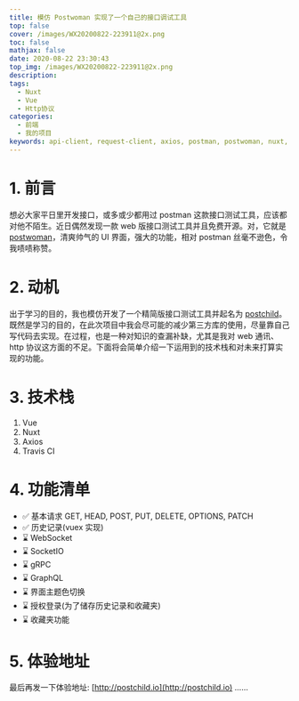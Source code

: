 ```yaml
---
title: 模仿 Postwoman 实现了一个自己的接口调试工具
top: false
cover: /images/WX20200822-223911@2x.png
toc: false
mathjax: false
date: 2020-08-22 23:30:43
top_img: /images/WX20200822-223911@2x.png
description:
tags:
  - Nuxt
  - Vue
  - Http协议
categories:
  - 前端
  - 我的项目
keywords: api-client, request-client, axios, postman, postwoman, nuxt, vue, vuejs, nuxtjs, 代替postman, 接口测试, 接口调试, API测试, 接口调试工具
---
```


# 1. 前言

想必大家平日里开发接口，或多或少都用过 postman 这款接口测试工具，应该都对他不陌生。近日偶然发现一款 web 版接口测试工具并且免费开源。对，它就是 [postwoman](https://postwoman.io/)，清爽帅气的 UI 界面，强大的功能，相对 postman 丝毫不逊色，令我啧啧称赞。

# 2. 动机

出于学习的目的，我也模仿开发了一个精简版接口测试工具并起名为 [postchild](http://postchild.io)。
既然是学习的目的，在此次项目中我会尽可能的减少第三方库的使用，尽量靠自己写代码去实现。在过程，也是一种对知识的查漏补缺，尤其是我对 web 通讯、http 协议这方面的不足。下面将会简单介绍一下运用到的技术栈和对未来打算实现的功能。

# 3. 技术栈

1. Vue
2. Nuxt
3. Axios
4. Travis CI

# 4. 功能清单

- ✅ 基本请求 GET, HEAD, POST, PUT, DELETE, OPTIONS, PATCH
- ✅ 历史记录(vuex 实现)
- ⌛ WebSocket
- ⌛ SocketIO
- ⌛ gRPC
- ⌛ GraphQL
- ⌛ 界面主题色切换
- ⌛ 授权登录(为了储存历史记录和收藏夹)
- ⌛ 收藏夹功能

# 5. 体验地址

最后再发一下体验地址: [http://postchild.io](http://postchild.io)
……
